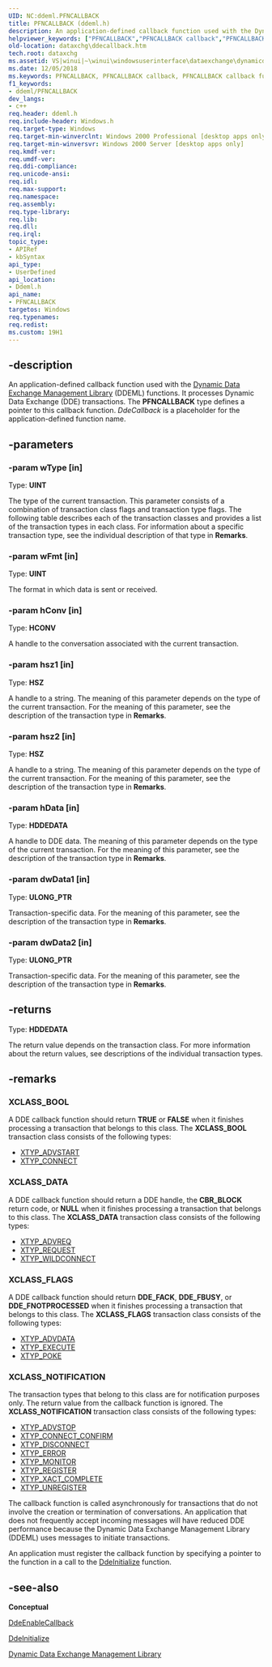 ```yaml
---
UID: NC:ddeml.PFNCALLBACK
title: PFNCALLBACK (ddeml.h)
description: An application-defined callback function used with the Dynamic Data Exchange Management Library (DDEML) functions.
helpviewer_keywords: ["PFNCALLBACK","PFNCALLBACK callback","PFNCALLBACK callback function [Data Exchange]","XCLASS_BOOL","XCLASS_DATA","XCLASS_FLAGS","XCLASS_NOTIFICATION","_win32_DdeCallback","_win32_ddecallback_cpp","dataxchg.ddecallback","ddeml/PFNCALLBACK","winui._win32_ddecallback"]
old-location: dataxchg\ddecallback.htm
tech.root: dataxchg
ms.assetid: VS|winui|~\winui\windowsuserinterface\dataexchange\dynamicdataexchangemanagementlibrary\dynamicdataexchangemanagementreference\dynamicdataexchangemanagementfunctions\ddecallback.htm
ms.date: 12/05/2018
ms.keywords: PFNCALLBACK, PFNCALLBACK callback, PFNCALLBACK callback function [Data Exchange], XCLASS_BOOL, XCLASS_DATA, XCLASS_FLAGS, XCLASS_NOTIFICATION, _win32_DdeCallback, _win32_ddecallback_cpp, dataxchg.ddecallback, ddeml/PFNCALLBACK, winui._win32_ddecallback
f1_keywords:
- ddeml/PFNCALLBACK
dev_langs:
- c++
req.header: ddeml.h
req.include-header: Windows.h
req.target-type: Windows
req.target-min-winverclnt: Windows 2000 Professional [desktop apps only]
req.target-min-winversvr: Windows 2000 Server [desktop apps only]
req.kmdf-ver: 
req.umdf-ver: 
req.ddi-compliance: 
req.unicode-ansi: 
req.idl: 
req.max-support: 
req.namespace: 
req.assembly: 
req.type-library: 
req.lib: 
req.dll: 
req.irql: 
topic_type:
- APIRef
- kbSyntax
api_type:
- UserDefined
api_location:
- Ddeml.h
api_name:
- PFNCALLBACK
targetos: Windows
req.typenames: 
req.redist: 
ms.custom: 19H1
---
```


## -description

An application-defined callback function used with the <a href="https://docs.microsoft.com/windows/desktop/dataxchg/dynamic-data-exchange-management-library">Dynamic Data Exchange Management Library</a> (DDEML) functions. It processes Dynamic Data Exchange (DDE) transactions. The 
			<b>PFNCALLBACK</b> type defines a pointer to this callback function. <i>DdeCallback</i> is a placeholder for the application-defined function name. 

## -parameters

### -param wType [in]

Type: <b>UINT</b>

The type of the current transaction. This parameter consists of a combination of transaction class flags and transaction type flags. The following table describes each of the transaction classes and provides a list of the transaction types in each class. For information about a specific transaction type, see the individual description of that type in **Remarks**.

### -param wFmt [in]

Type: <b>UINT</b>

The format in which data is sent or received. 

### -param hConv [in]

Type: <b>HCONV</b>

A handle to the conversation associated with the current transaction. 

### -param hsz1 [in]

Type: <b>HSZ</b>

A handle to a string. The meaning of this parameter depends on the type of the current transaction. For the meaning of this parameter, see the description of the transaction type in **Remarks**. 

### -param hsz2 [in]

Type: <b>HSZ</b>

A handle to a string. The meaning of this parameter depends on the type of the current transaction. For the meaning of this parameter, see the description of the transaction type in **Remarks**. 

### -param hData [in]

Type: <b>HDDEDATA</b>

A handle to DDE data. The meaning of this parameter depends on the type of the current transaction. For the meaning of this parameter, see the description of the transaction type in **Remarks**.

### -param dwData1 [in]

Type: <b>ULONG_PTR</b>

Transaction-specific data. For the meaning of this parameter, see the description of the transaction type in **Remarks**. 

### -param dwData2 [in]

Type: <b>ULONG_PTR</b>

Transaction-specific data. For the meaning of this parameter, see the description of the transaction type in **Remarks**. 

## -returns

Type: <b>HDDEDATA</b>

The return value depends on the transaction class. For more information about the return values, see descriptions of the individual transaction types. 

## -remarks

### XCLASS_BOOL

A DDE callback function should return <b>TRUE</b> or <b>FALSE</b> when it finishes processing a transaction that belongs to this class. The <b>XCLASS_BOOL</b> transaction class consists of the following types: 

<ul>
<li>
<a href="https://docs.microsoft.com/windows/desktop/dataxchg/xtyp-advstart">XTYP_ADVSTART</a>
</li>
<li>
<a href="https://docs.microsoft.com/windows/desktop/dataxchg/xtyp-connect">XTYP_CONNECT</a>
</li>
</ul>

### XCLASS_DATA

A DDE callback function should return a DDE handle, the <b>CBR_BLOCK</b> return code, or <b>NULL</b> when it finishes processing a transaction that belongs to this class. The <b>XCLASS_DATA</b> transaction class consists of the following types: 

<ul>
<li>
<a href="https://docs.microsoft.com/windows/desktop/dataxchg/xtyp-advreq">XTYP_ADVREQ</a>
</li>
<li>
<a href="https://docs.microsoft.com/windows/desktop/dataxchg/xtyp-request">XTYP_REQUEST</a>
</li>
<li>
<a href="https://docs.microsoft.com/windows/desktop/dataxchg/xtyp-wildconnect">XTYP_WILDCONNECT</a>
</li>
</ul>

### XCLASS_FLAGS

A DDE callback function should return <b>DDE_FACK</b>, <b>DDE_FBUSY</b>, or <b>DDE_FNOTPROCESSED</b> when it finishes processing a transaction that belongs to this class. The <b>XCLASS_FLAGS</b> transaction class consists of the following types:

<ul>
<li>
<a href="https://docs.microsoft.com/windows/desktop/dataxchg/xtyp-advdata">XTYP_ADVDATA</a>
</li>
<li>
<a href="https://docs.microsoft.com/windows/desktop/dataxchg/xtyp-execute">XTYP_EXECUTE</a>
</li>
<li>
<a href="https://docs.microsoft.com/windows/desktop/dataxchg/xtyp-poke">XTYP_POKE</a>
</li>
</ul>

### XCLASS_NOTIFICATION

The transaction types that belong to this class are for notification purposes only. The return value from the callback function is ignored. The <b>XCLASS_NOTIFICATION</b> transaction class consists of the following types: 

<ul>
<li>
<a href="https://docs.microsoft.com/windows/desktop/dataxchg/xtyp-advstop">XTYP_ADVSTOP</a>
</li>
<li>
<a href="https://docs.microsoft.com/windows/desktop/dataxchg/xtyp-connect-confirm">XTYP_CONNECT_CONFIRM</a>
</li>
<li>
<a href="https://docs.microsoft.com/windows/desktop/dataxchg/xtyp-disconnect">XTYP_DISCONNECT</a>
</li>
<li>
<a href="https://docs.microsoft.com/windows/desktop/dataxchg/xtyp-error">XTYP_ERROR</a>
</li>
<li>
<a href="https://docs.microsoft.com/windows/desktop/dataxchg/xtyp-monitor">XTYP_MONITOR</a>
</li>
<li>
<a href="https://docs.microsoft.com/windows/desktop/dataxchg/xtyp-register">XTYP_REGISTER</a>
</li>
<li>
<a href="https://docs.microsoft.com/windows/desktop/dataxchg/xtyp-xact-complete">XTYP_XACT_COMPLETE</a>
</li>
<li>
<a href="https://docs.microsoft.com/windows/desktop/dataxchg/xtyp-unregister">XTYP_UNREGISTER</a>
</li>
</ul>

The callback function is called asynchronously for transactions that do not involve the creation or termination of conversations. An application that does not frequently accept incoming messages will have reduced DDE performance because the Dynamic Data Exchange Management Library (DDEML) uses messages to initiate transactions. 

An application must register the callback function by specifying a pointer to the function in a call to the <a href="https://docs.microsoft.com/windows/desktop/api/ddeml/nf-ddeml-ddeinitializea">DdeInitialize</a> function. 

## -see-also

<b>Conceptual</b>

<a href="https://docs.microsoft.com/windows/desktop/api/ddeml/nf-ddeml-ddeenablecallback">DdeEnableCallback</a>

<a href="https://docs.microsoft.com/windows/desktop/api/ddeml/nf-ddeml-ddeinitializea">DdeInitialize</a>

<a href="https://docs.microsoft.com/windows/desktop/dataxchg/dynamic-data-exchange-management-library">Dynamic Data Exchange Management Library</a>
